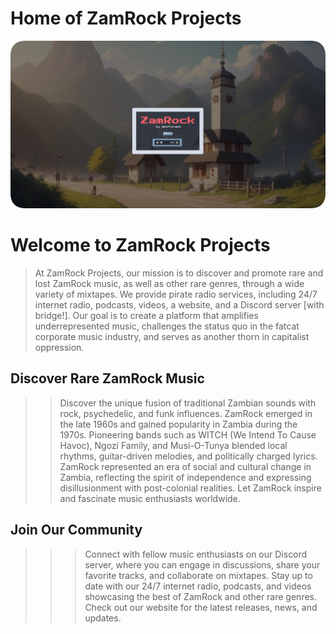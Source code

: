 # Home of ZamRock Projects


<a href="https://deathsmack.com/" target="_blank"><img src="https://github.com/DeathSmack/zamrock/blob/main/graphics/website_ss_0001_120.png?raw=true" alt="GitHub Logo"></a>

# Welcome to ZamRock Projects

> At ZamRock Projects, our mission is to discover and promote rare and lost ZamRock music, as well as other rare genres, through a wide variety of mixtapes. We provide pirate radio services, including 24/7 internet radio, podcasts, videos, a website, and a Discord server [with bridge!]. Our goal is to create a platform that amplifies underrepresented music, challenges the status quo in the fatcat corporate music industry, and serves as another thorn in capitalist oppression.

## Discover Rare ZamRock Music

>> Discover the unique fusion of traditional Zambian sounds with rock, psychedelic, and funk influences. ZamRock emerged in the late 1960s and gained popularity in Zambia during the 1970s. Pioneering bands such as WITCH (We Intend To Cause Havoc), Ngozi Family, and Musi-O-Tunya blended local rhythms, guitar-driven melodies, and politically charged lyrics. ZamRock represented an era of social and cultural change in Zambia, reflecting the spirit of independence and expressing disillusionment with post-colonial realities. Let ZamRock inspire and fascinate music enthusiasts worldwide.

## Join Our Community

>>> Connect with fellow music enthusiasts on our Discord server, where you can engage in discussions, share your favorite tracks, and collaborate on mixtapes. Stay up to date with our 24/7 internet radio, podcasts, and videos showcasing the best of ZamRock and other rare genres. Check out our website for the latest releases, news, and updates.
